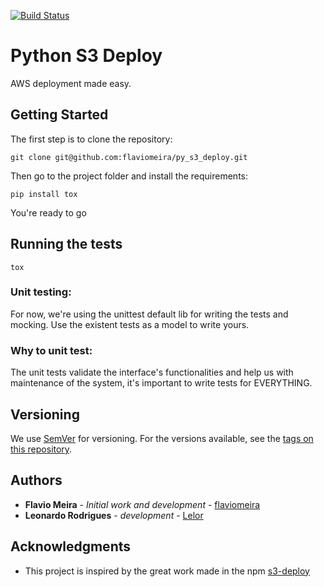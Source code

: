 [![Build Status](https://travis-ci.org/flaviomeira/py_s3_deploy.svg?branch=tox_travis)](https://travis-ci.org/flaviomeira/py_s3_deploy)
# Python S3 Deploy

AWS deployment made easy.

## Getting Started

The first step is to clone the repository:

```
git clone git@github.com:flaviomeira/py_s3_deploy.git
```

Then go to the project folder and install the requirements:

```
pip install tox
```
You're ready to go


## Running the tests

```
tox
```

### Unit testing:

For now, we're using the unittest default lib for writing the tests and mocking.
Use the existent tests as a model to write yours.

### Why to unit test:

The unit tests validate the interface's functionalities and help us with maintenance of the system, it's important to write tests for EVERYTHING.

## Versioning

We use [SemVer](http://semver.org/) for versioning. For the versions available, see the [tags on this repository](https://github.com/flaviomeira/py_s3_deploy/tags). 

## Authors

* **Flavio Meira** - *Initial work and development* - [flaviomeira](https://github.com/flaviomeira)
* **Leonardo Rodrigues** - *development* - [Lelor](https://github.com/Lelor)

## Acknowledgments
* This project is inspired by the great work made in the npm [s3-deploy](https://www.npmjs.com/package/s3-deploy)
